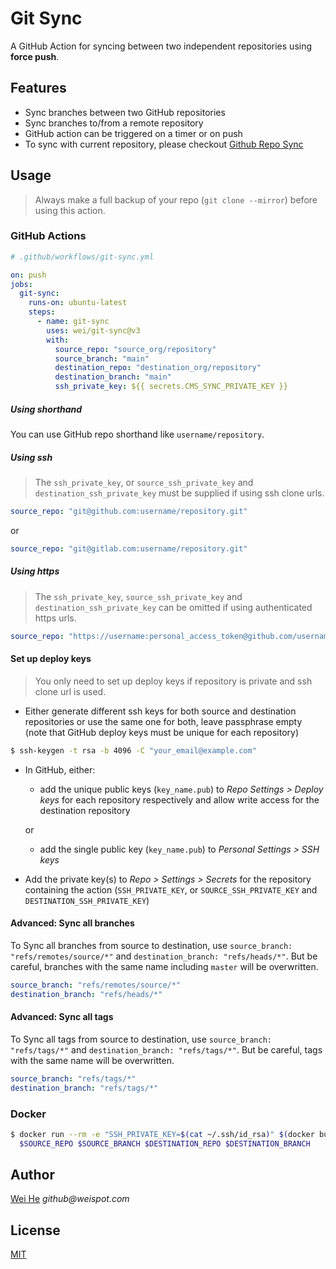 # Git Sync

A GitHub Action for syncing between two independent repositories using **force push**.

## Features

- Sync branches between two GitHub repositories
- Sync branches to/from a remote repository
- GitHub action can be triggered on a timer or on push
- To sync with current repository, please checkout [Github Repo Sync](https://github.com/marketplace/actions/github-repo-sync)

## Usage

> Always make a full backup of your repo (`git clone --mirror`) before using this action.

### GitHub Actions

```yml
# .github/workflows/git-sync.yml

on: push
jobs:
  git-sync:
    runs-on: ubuntu-latest
    steps:
      - name: git-sync
        uses: wei/git-sync@v3
        with:
          source_repo: "source_org/repository"
          source_branch: "main"
          destination_repo: "destination_org/repository"
          destination_branch: "main"
          ssh_private_key: ${{ secrets.CMS_SYNC_PRIVATE_KEY }}
```

##### Using shorthand

You can use GitHub repo shorthand like `username/repository`.

##### Using ssh

> The `ssh_private_key`, or `source_ssh_private_key` and `destination_ssh_private_key` must be supplied if using ssh clone urls.

```yml
source_repo: "git@github.com:username/repository.git"
```
or
```yml
source_repo: "git@gitlab.com:username/repository.git"
```

##### Using https

> The `ssh_private_key`, `source_ssh_private_key` and `destination_ssh_private_key` can be omitted if using authenticated https urls.

```yml
source_repo: "https://username:personal_access_token@github.com/username/repository.git"
```

#### Set up deploy keys

> You only need to set up deploy keys if repository is private and ssh clone url is used.

- Either generate different ssh keys for both source and destination repositories or use the same one for both, leave passphrase empty (note that GitHub deploy keys must be unique for each repository)

```sh
$ ssh-keygen -t rsa -b 4096 -C "your_email@example.com"
```

- In GitHub, either:

  - add the unique public keys (`key_name.pub`) to _Repo Settings > Deploy keys_ for each repository respectively and allow write access for the destination repository

  or

  - add the single public key (`key_name.pub`) to _Personal Settings > SSH keys_

- Add the private key(s) to _Repo > Settings > Secrets_ for the repository containing the action (`SSH_PRIVATE_KEY`, or `SOURCE_SSH_PRIVATE_KEY` and `DESTINATION_SSH_PRIVATE_KEY`)

#### Advanced: Sync all branches

To Sync all branches from source to destination, use `source_branch: "refs/remotes/source/*"` and `destination_branch: "refs/heads/*"`. But be careful, branches with the same name including `master` will be overwritten.

```yml
source_branch: "refs/remotes/source/*"
destination_branch: "refs/heads/*"
```

#### Advanced: Sync all tags

To Sync all tags from source to destination, use `source_branch: "refs/tags/*"` and `destination_branch: "refs/tags/*"`. But be careful, tags with the same name will be overwritten.

```yml
source_branch: "refs/tags/*"
destination_branch: "refs/tags/*"
```

### Docker

```sh
$ docker run --rm -e "SSH_PRIVATE_KEY=$(cat ~/.ssh/id_rsa)" $(docker build -q .) \
  $SOURCE_REPO $SOURCE_BRANCH $DESTINATION_REPO $DESTINATION_BRANCH
```

## Author

[Wei He](https://github.com/wei) _github@weispot.com_

## License

[MIT](https://wei.mit-license.org)
